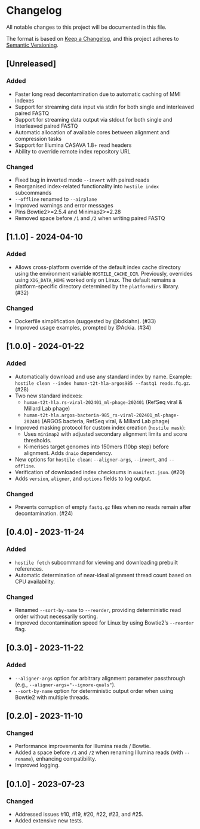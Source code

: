 # Changelog

All notable changes to this project will be documented in this file.

The format is based on [Keep a Changelog](https://keepachangelog.com/en/1.1.0/), and this project adheres to [Semantic Versioning](https://semver.org/spec/v2.0.0.html).



## [Unreleased]

### Added

- Faster long read decontamination due to automatic caching of MMI indexes
- Support for streaming data input via stdin for both single and interleaved paired FASTQ
- Support for streaming data output via stdout for both single and interleaved paired FASTQ
- Automatic allocation of available cores between alignment and compression tasks
- Support for Illumina CASAVA 1.8+ read headers
- Ability to override remote index repository URL

### Changed

- Fixed bug in inverted mode `--invert` with paired reads
- Reorganised index-related functionality into `hostile index` subcommands
- `--offline` renamed to `--airplane`
- Improved warnings and error messages
- Pins Bowtie2>=2.5.4 and Minimap2>=2.28
- Removed space before `/1` and `/2` when writing paired FASTQ



## [1.1.0] - 2024-04-10

### Added
- Allows cross-platform override of the default index cache directory using the environment variable `HOSTILE_CACHE_DIR`. Previously, overrides using `XDG_DATA_HOME` worked only on Linux. The default remains a platform-specific directory determined by the `platformdirs` library. (#32)

### Changed
- Dockerfile simplification (suggested by @bdklahn). (#33)
- Improved usage examples, prompted by @Ackia. (#34)



## [1.0.0] - 2024-01-22
### Added
- Automatically download and use any standard index by name. Example: `hostile clean --index human-t2t-hla-argos985 --fastq1 reads.fq.gz`. (#28)
- Two new standard indexes:
  - `human-t2t-hla.rs-viral-202401_ml-phage-202401` (RefSeq viral & Millard Lab phage)
  - `human-t2t-hla.argos-bacteria-985_rs-viral-202401_ml-phage-202401` (ARGOS bacteria, RefSeq viral, & Millard Lab phage)
- Improved masking protocol for custom index creation (`hostile mask`):
  - Uses `minimap2` with adjusted secondary alignment limits and score thresholds.
  - K-merises target genomes into 150mers (10bp step) before alignment. Adds `dnaio` dependency.
- New options for `hostile clean`: `--aligner-args`, `--invert`, and `--offline`.
- Verification of downloaded index checksums in `manifest.json`. (#20)
- Adds `version`, `aligner`, and `options` fields to log output.

### Changed
- Prevents corruption of empty `fastq.gz` files when no reads remain after decontamination. (#24)



## [0.4.0] - 2023-11-24

### Added
- `hostile fetch` subcommand for viewing and downloading prebuilt references.
- Automatic determination of near-ideal alignment thread count based on CPU availability.

### Changed
- Renamed `--sort-by-name` to `--reorder`, providing deterministic read order without necessarily sorting.
- Improved decontamination speed for Linux by using Bowtie2’s `--reorder` flag.



## [0.3.0] - 2023-11-22

### Added
- `--aligner-args` option for arbitrary alignment parameter passthrough (e.g., `--aligner-args="--ignore-quals"`).
- `--sort-by-name` option for deterministic output order when using Bowtie2 with multiple threads.



## [0.2.0] - 2023-11-10

### Changed
- Performance improvements for Illumina reads / Bowtie.
- Added a space before `/1` and `/2` when renaming Illumina reads (with `--rename`), enhancing compatibility.
- Improved logging.



## [0.1.0] - 2023-07-23

### Changed
- Addressed issues #10, #19, #20, #22, #23, and #25.
- Added extensive new tests.

